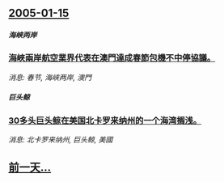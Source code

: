 ## [2005-01-15](/news/2005/01/15/index.md)

##### 海峡两岸
### [ 海峽兩岸航空業界代表在澳門達成春節包機不中停協議。](/news/2005/01/15/海峽兩岸航空業界代表在澳門達成春節包機不中停協議.md)
_消息: 春节, 海峡两岸, 澳門_

##### 巨头鲸
### [ 30多头巨头鲸在美国北卡罗来纳州的一个海湾搁浅。](/news/2005/01/15/30多头巨头鲸在美国北卡罗来纳州的一个海湾搁浅.md)
_消息: 北卡罗来纳州, 巨头鲸, 美國_

## [前一天...](/news/2005/01/14/index.md)

